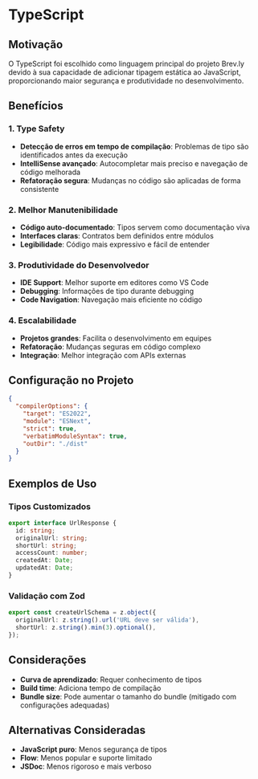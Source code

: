 # TypeScript

## Motivação

O TypeScript foi escolhido como linguagem principal do projeto Brev.ly devido à sua capacidade de adicionar tipagem estática ao JavaScript, proporcionando maior segurança e produtividade no desenvolvimento.

## Benefícios

### 1. Type Safety
- **Detecção de erros em tempo de compilação**: Problemas de tipo são identificados antes da execução
- **IntelliSense avançado**: Autocompletar mais preciso e navegação de código melhorada
- **Refatoração segura**: Mudanças no código são aplicadas de forma consistente

### 2. Melhor Manutenibilidade
- **Código auto-documentado**: Tipos servem como documentação viva
- **Interfaces claras**: Contratos bem definidos entre módulos
- **Legibilidade**: Código mais expressivo e fácil de entender

### 3. Produtividade do Desenvolvedor
- **IDE Support**: Melhor suporte em editores como VS Code
- **Debugging**: Informações de tipo durante debugging
- **Code Navigation**: Navegação mais eficiente no código

### 4. Escalabilidade
- **Projetos grandes**: Facilita o desenvolvimento em equipes
- **Refatoração**: Mudanças seguras em código complexo
- **Integração**: Melhor integração com APIs externas

## Configuração no Projeto

```json
{
  "compilerOptions": {
    "target": "ES2022",
    "module": "ESNext",
    "strict": true,
    "verbatimModuleSyntax": true,
    "outDir": "./dist"
  }
}
```

## Exemplos de Uso

### Tipos Customizados
```typescript
export interface UrlResponse {
  id: string;
  originalUrl: string;
  shortUrl: string;
  accessCount: number;
  createdAt: Date;
  updatedAt: Date;
}
```

### Validação com Zod
```typescript
export const createUrlSchema = z.object({
  originalUrl: z.string().url('URL deve ser válida'),
  shortUrl: z.string().min(3).optional(),
});
```

## Considerações

- **Curva de aprendizado**: Requer conhecimento de tipos
- **Build time**: Adiciona tempo de compilação
- **Bundle size**: Pode aumentar o tamanho do bundle (mitigado com configurações adequadas)

## Alternativas Consideradas

- **JavaScript puro**: Menos segurança de tipos
- **Flow**: Menos popular e suporte limitado
- **JSDoc**: Menos rigoroso e mais verboso 